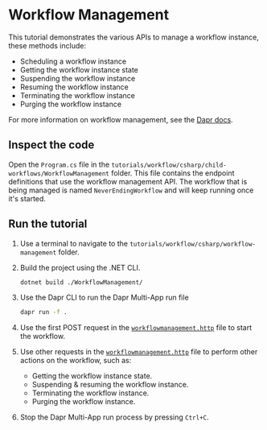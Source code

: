 # Workflow Management

This tutorial demonstrates the various APIs to manage a workflow instance, these methods include:

- Scheduling a workflow instance
- Getting the workflow instance state
- Suspending the workflow instance
- Resuming the workflow instance
- Terminating the workflow instance
- Purging the workflow instance

For more information on workflow management, see the [Dapr docs](https://docs.dapr.io/developing-applications/building-blocks/workflow/howto-manage-workflow/).

## Inspect the code

Open the `Program.cs` file in the `tutorials/workflow/csharp/child-workflows/WorkflowManagement` folder. This file contains the endpoint definitions that use the workflow management API. The workflow that is being managed is named `NeverEndingWorkflow` and will keep running once it's started.

## Run the tutorial

1. Use a terminal to navigate to the `tutorials/workflow/csharp/workflow-management` folder.
2. Build the project using the .NET CLI.

    ```bash
    dotnet build ./WorkflowManagement/
    ```

3. Use the Dapr CLI to run the Dapr Multi-App run file

    ```bash
    dapr run -f .
    ```

4. Use the first POST request in the [`workflowmanagement.http`](./workflowmanagement.http) file to start the workflow.
5. Use other requests in the [`workflowmanagement.http`](./workflowmanagement.http) file to perform other actions on the workflow, such as:
   - Getting the workflow instance state.
   - Suspending & resuming the workflow instance.
   - Terminating the workflow instance.
   - Purging the workflow instance.
6. Stop the Dapr Multi-App run process by pressing `Ctrl+C`.
